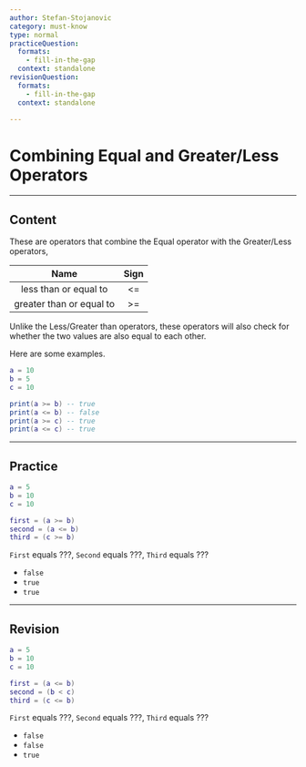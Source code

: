 ```yaml
---
author: Stefan-Stojanovic
category: must-know
type: normal
practiceQuestion:
  formats:
    - fill-in-the-gap
  context: standalone
revisionQuestion:
  formats:
    - fill-in-the-gap
  context: standalone

---
```


# Combining Equal and Greater/Less Operators

---
## Content


These are operators that combine the Equal operator with the Greater/Less operators,

|           Name           | Sign |
|:------------------------:|:----:|
|   less than or equal to  |  <=  |
| greater than or equal to |  >=  |

Unlike the Less/Greater than operators, these operators will also check for whether the two values are also equal to each other.

Here are some examples.

```lua
a = 10
b = 5
c = 10

print(a >= b) -- true
print(a <= b) -- false
print(a >= c) -- true
print(a <= c) -- true
```

---
## Practice

```lua
a = 5
b = 10
c = 10

first = (a >= b)
second = (a <= b)
third = (c >= b) 
```

`First` equals ???, `Second` equals ???, `Third` equals ???

- `false`
- `true`
- `true`

---
## Revision

```lua
a = 5
b = 10
c = 10

first = (a <= b)
second = (b < c)
third = (c <= b) 
```

`First` equals ???, `Second` equals ???, `Third` equals ???

- `false`
- `false`
- `true`
